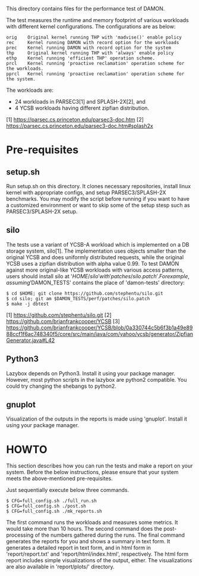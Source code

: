 This directory contains files for the performance test of DAMON.

The test measures the runtime and memory footprint of various workloads with
different kernel configurations.  The configurations are as below:

    orig	Original kernel running THP with 'madvise()' enable policy
    rec		Kernel running DAMON with record option for the workloads
    prec	Kernel running DAMON with record option for the system
    thp		Original kernel running THP with 'always' enable policy
    ethp	Kernel running 'efficient THP' operation scheme.
    prcl	Kernel running 'proactive reclamation' operation scheme for the workloads.
    pprcl	Kernel running 'proactive reclamation' operation scheme for the system.

The workloads are:

- 24 workloads in PARSEC3[1] and SPLASH-2X[2], and
- 4 YCSB workloads having different zipfian distribution.

[1] https://parsec.cs.princeton.edu/parsec3-doc.htm
[2] https://parsec.cs.princeton.edu/parsec3-doc.htm#splash2x


Pre-requisites
==============

setup.sh
--------

Run setup.sh on this directory.  It clones necessary repositories, install
linux kernel with appropriate configs, and setup PARSEC3/SPLASH-2X benchmarks.
You may modify the script before running if you want to have a customized
environment or want to skip some of the setup stesp such as PARSEC3/SPLASH-2X
setup.


silo
----

The tests use a variant of YCSB-A workload which is implemented on a DB storage
system, silo[1].  The implementation uses objects smaller than the original
YCSB and does uniformly distributed requests, while the original YCSB uses
a zipfian distribution with alpha value 0.99.  To test DAMON against more
original-like YCSB workloads with various access patterns, users should install
silo at '$HOME/silo' with 'patches/silo.patch'.  For example, assuming
'$DAMON_TESTS' contains the place of 'damon-tests' directory:

    $ cd $HOME; git clone https://github.com/stephentu/silo.git
    $ cd silo; git am $DAMON_TESTS/perf/patches/silo.patch
    $ make -j dbtest

[1] https://github.com/stephentu/silo.git
[2] https://github.com/brianfrankcooper/YCSB
[3] https://github.com/brianfrankcooper/YCSB/blob/0a330744c5b6f3b1a49e8988ccf1f6ac748340f5/core/src/main/java/com/yahoo/ycsb/generator/ZipfianGenerator.java#L42


Python3
-------

Lazybox depends on Python3.  Install it using your package manager.  However,
most python scripts in the lazybox are python2 compatible.   You could try
changing the shebangs to python2.


gnuplot
-------

Visualization of the outputs in the reports is made using 'gnuplot'.  Install
it using your package manager.


HOWTO
=====

This section describes how you can run the tests and make a report on your
system.  Before the below instructions, please ensure that your system meets
the above-mentioned pre-requisites.

Just sequentially execute below three commands.

    $ CFG=full_config.sh ./full_run.sh
    $ CFG=full_config.sh ./post.sh
    $ CFG=full_config.sh ./mk_reports.sh

The first command runs the workloads and measures some metrics.  It would take
more than 10 hours.  The second command does the post-processing of the numbers
gathered during the runs.  The final command generates the reports for you and
shows a summary in text form.  It generates a detailed report in text form, and
in html form in 'report/report.txt' and 'report/html/index.html', respectively.
The html form report includes simple visualizations of the output, either.  The
visualizations are also available in 'report/plots/' directory.
